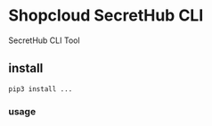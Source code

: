 # Shopcloud SecretHub CLI

SecretHub CLI Tool

## install

```
pip3 install ...
```

### usage

```

```